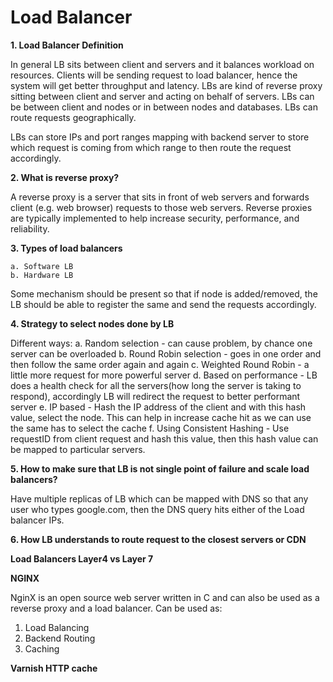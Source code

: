 # Load Balancer

**1. Load Balancer Definition**

In general LB sits between client and servers and it balances workload on resources.
Clients will be sending request to load balancer, hence the system will get better throughput and latency.
LBs are kind of reverse proxy sitting between client and server and acting on behalf of servers.
LBs can be between client and nodes or in between nodes and databases.
LBs can route requests geographically.

LBs can store IPs and port ranges mapping with backend server to store which request is coming from which range to then route the request accordingly.


**2. What is reverse proxy?**

A reverse proxy is a server that sits in front of web servers and forwards client (e.g. web browser) requests to those web servers. 
Reverse proxies are typically implemented to help increase security, performance, and reliability. 

**3. Types of load balancers**

    a. Software LB
    b. Hardware LB

Some mechanism should be present so that if node is added/removed, the LB should be able to register the same and send the requests accordingly.
 
**4. Strategy to select nodes done by LB**

Different ways:
a. Random selection - can cause problem, by chance one server can be overloaded
b. Round Robin selection - goes in one order and then follow the same order again and again
c. Weighted Round Robin - a little more request for more powerful server 
d. Based on performance - LB does a health check for all the servers(how long the server is taking to respond), 
accordingly LB will redirect the request to better performant server
e. IP based - Hash the IP address of the client and with this hash value, select the node. 
This can help in increase cache hit as we can use the same has to select the cache
f. Using Consistent Hashing - Use requestID from client request and hash this value, then this hash value can be mapped to particular servers.
 
**5. How to make sure that LB is not single point of failure and scale load balancers?**

Have multiple replicas of LB which can be mapped with DNS so that any user who types google.com, 
then the DNS query hits either of the Load balancer IPs.

**6. How LB understands to route request to the closest servers or CDN**

**Load Balancers Layer4 vs Layer 7**

**NGINX**

NginX is an open source web server written in C and can also be used as a reverse proxy and a load balancer.
Can be used as:
1. Load Balancing
2. Backend Routing
3. Caching

**Varnish HTTP cache**


